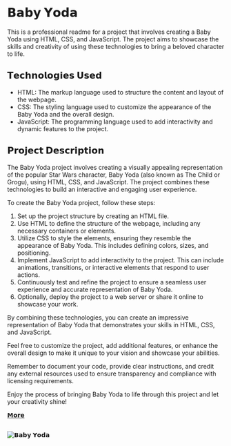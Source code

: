 # 𝗕𝗮𝗯𝘆 𝗬𝗼𝗱𝗮

This is a professional readme for a project that involves creating a Baby Yoda using HTML, CSS, and JavaScript. The project aims to showcase the skills and creativity of using these technologies to bring a beloved character to life.

## 𝗧𝗲𝗰𝗵𝗻𝗼𝗹𝗼𝗴𝗶𝗲𝘀 𝗨𝘀𝗲𝗱

- HTML: The markup language used to structure the content and layout of the webpage.
- CSS: The styling language used to customize the appearance of the Baby Yoda and the overall design.
- JavaScript: The programming language used to add interactivity and dynamic features to the project.

## 𝗣𝗿𝗼𝗷𝗲𝗰𝘁 𝗗𝗲𝘀𝗰𝗿𝗶𝗽𝘁𝗶𝗼𝗻

The Baby Yoda project involves creating a visually appealing representation of the popular Star Wars character, Baby Yoda (also known as The Child or Grogu), using HTML, CSS, and JavaScript. The project combines these technologies to build an interactive and engaging user experience.

To create the Baby Yoda project, follow these steps:

1. Set up the project structure by creating an HTML file.
2. Use HTML to define the structure of the webpage, including any necessary containers or elements.
3. Utilize CSS to style the elements, ensuring they resemble the appearance of Baby Yoda. This includes defining colors, sizes, and positioning.
4. Implement JavaScript to add interactivity to the project. This can include animations, transitions, or interactive elements that respond to user actions.
5. Continuously test and refine the project to ensure a seamless user experience and accurate representation of Baby Yoda.
6. Optionally, deploy the project to a web server or share it online to showcase your work.

By combining these technologies, you can create an impressive representation of Baby Yoda that demonstrates your skills in HTML, CSS, and JavaScript.

Feel free to customize the project, add additional features, or enhance the overall design to make it unique to your vision and showcase your abilities.

Remember to document your code, provide clear instructions, and credit any external resources used to ensure transparency and compliance with licensing requirements.

Enjoy the process of bringing Baby Yoda to life through this project and let your creativity shine!

[𝗠𝗼𝗿𝗲](https://byalyck.github.io/Baby-Yoda/)
##
![𝗕𝗮𝗯𝘆 𝗬𝗼𝗱𝗮](https://github.com/ByAlyck/Baby-Yoda/assets/113322342/a0469d20-68f9-4edc-87cd-174407c98f99)
